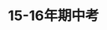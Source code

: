 ---
template: 15-16-middle.html 
title: 15-16年期中考
social:
  cards_layout_options:
    title: Documentation that simply works
---